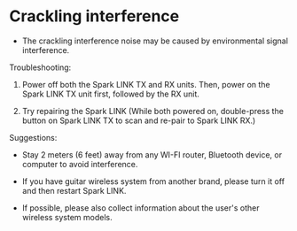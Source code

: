 # Crackling interference

- The crackling interference noise may be caused by environmental signal interference.


Troubleshooting:

1. Power off both the Spark LINK TX and RX units. Then, power on the Spark LINK TX unit first, followed by the RX unit.

2. Try repairing the Spark LINK (While both powered on, double-press the button on Spark LINK TX to scan and re-pair to Spark LINK RX.)


Suggestions:

- Stay 2 meters (6 feet) away from any WI-FI router, Bluetooth device, or computer to avoid interference.

- If you have guitar wireless system from another brand, please turn it off and then restart Spark LINK.
  
- If possible, please also collect information about the user's other wireless system models.